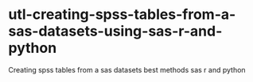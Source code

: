 # utl-creating-spss-tables-from-a-sas-datasets-using-sas-r-and-python
Creating spss tables from a sas datasets best methods sas r and python 

